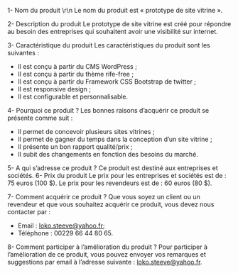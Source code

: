 1-	Nom du produit \r\n
Le nom du produit est « prototype de site vitrine ».

2-	Description du produit
Le prototype de site vitrine est créé pour répondre au besoin des entreprises qui souhaitent avoir une visibilité sur internet.

3-	Caractéristique du produit
Les caractéristiques du produit sont les suivantes :
-	Il est conçu à partir du CMS WordPress ;
-	Il est conçu à partir du thème rife-free ;
-	Il est conçu à partir du Framework CSS Bootstrap de twitter ;
-	Il est responsive design ;
-	Il est configurable et personnalisable.

4-	Pourquoi ce produit ?
Les bonnes raisons d’acquérir ce produit se présente comme suit :
-	Il permet de concevoir plusieurs sites vitrines ;
-	Il permet de gagner du temps dans la conception d’un site vitrine ;
-	Il présente un bon rapport qualité/prix ;
-	Il subit des changements en fonction des besoins du marché.

5-	A qui s’adresse ce produit ?
Ce produit est destiné aux entreprises et sociétés.
6-	Prix du produit
Le prix pour les entreprises et sociétés est de : 75 euros (100 $).
Le prix pour les revendeurs est de : 60 euros (80 $).

7-	Comment acquérir ce produit ?
Que vous soyez un client ou un revendeur et que vous souhaitez acquérir ce produit, vous devez nous contacter par :
-	Email : loko.steeve@yahoo.fr;
-	Téléphone : 00229 66 44 80 65.

8-	Comment participer à l’amélioration du produit ?
Pour participer à l’amélioration de ce produit, vous pouvez envoyer vos remarques et suggestions par email à l’adresse suivante : loko.steeve@yahoo.fr.
